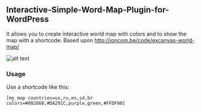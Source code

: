 ## Interactive-Simple-Word-Map-Plugin-for-WordPress ##

It allows you to create interactive world map with colors and to show the map with a shortcode.
Based upon http://joncom.be/code/excanvas-world-map/

![alt text](https://i.hizliresim.com/2uusqD.png "Interactive simple world map plugin for WordPress")

### Usage ###

Use a shortcode like this:

```
[my_map countries=us,ru,es,sd,br colors=#002868,#DA291C,purple,green,#FFDF00]
```
